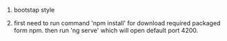 1. bootstap style

2. first need to run command 'npm install' for download required packaged form npm. then run 'ng serve' which will open default port 4200.
